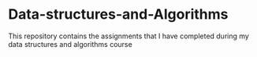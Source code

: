 # Data-structures-and-Algorithms
This repository contains the assignments that I have completed during my data structures and algorithms course